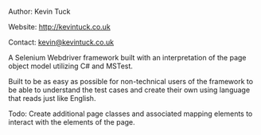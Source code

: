 Author: Kevin Tuck

Website: http://kevintuck.co.uk

Contact: kevin@kevintuck.co.uk

A Selenium Webdriver framework built with an interpretation of the page object model utilizing C# and MSTest.

Built to be as easy as possible for non-technical users of the framework to be able to understand the test cases and create their own using language that reads just like English.

Todo: Create additional page classes and associated mapping elements to interact with the elements of the page.
